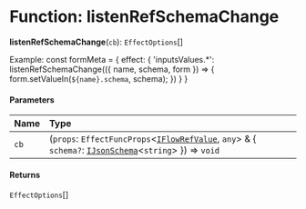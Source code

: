 # Function: listenRefSchemaChange

**listenRefSchemaChange**(`cb`): `EffectOptions`\[]

Example:
const formMeta = {
effect: {
'inputsValues.\*': listenRefSchemaChange(({ name, schema, form }) => {
form.setValueIn(`${name}.schema`, schema);
})
}
}

#### Parameters

| Name | Type |
| :------ | :------ |
| `cb` | (`props`: `EffectFuncProps`<[`IFlowRefValue`](/auto-docs/form-materials/interfaces/IFlowRefValue.md), `any`> & { `schema?`: [`IJsonSchema`](/auto-docs/form-materials/interfaces/IJsonSchema.md)<`string`>  }) => `void` |

#### Returns

`EffectOptions`\[]

